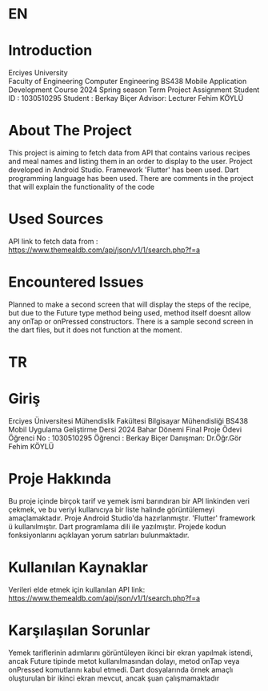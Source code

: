 # EN

# Introduction
Erciyes University  
Faculty of Engineering
Computer Engineering
BS438 Mobile Application Development Course 2024 Spring season Term Project Assignment
Student ID : 1030510295 
Student : Berkay Biçer
Advisor: Lecturer Fehim KÖYLÜ

# About The Project
This project is aiming to fetch data from API that contains various recipes and meal names and listing them in an order to display to the user. 
Project developed in Android Studio.
Framework 'Flutter' has been used. 
Dart programming language has been used.
There are comments in the project that will explain the functionality of the code

# Used Sources
API link to fetch data from : https://www.themealdb.com/api/json/v1/1/search.php?f=a

# Encountered Issues 
Planned to make a second screen that will display the steps of the recipe, but due to the Future type method being used, method itself doesnt allow any onTap or onPressed constructors. There is a sample second screen in the dart files, but it does not function at the moment.

# TR 

# Giriş
Erciyes Üniversitesi
Mühendislik Fakültesi
Bilgisayar Mühendisliği
BS438 Mobil Uygulama Geliştirme Dersi 2024 Bahar Dönemi Final Proje Ödevi
Öğrenci No : 1030510295 
Öğrenci : Berkay Biçer
Danışman: Dr.Öğr.Gör Fehim KÖYLÜ

# Proje Hakkında
Bu proje içinde birçok tarif ve yemek ismi barındıran bir API linkinden veri çekmek, ve bu veriyi kullanıcıya bir liste halinde görüntülemeyi amaçlamaktadır.
Proje Android Studio'da hazırlanmıştır.
'Flutter' framework ü kullanılmıştır.
Dart programlama dili ile yazılmıştır.
Projede kodun fonksiyonlarını açıklayan yorum satırları bulunmaktadır.

# Kullanılan Kaynaklar
Verileri elde etmek için kullanılan API link: https://www.themealdb.com/api/json/v1/1/search.php?f=a

# Karşılaşılan Sorunlar
Yemek tariflerinin adımlarını görüntüleyen ikinci bir ekran yapılmak istendi, ancak Future tipinde metot kullanılmasından dolayı, metod onTap veya onPressed komutlarını kabul etmedi. Dart dosyalarında örnek amaçlı oluşturulan bir ikinci ekran mevcut, ancak şuan çalışmamaktadır

